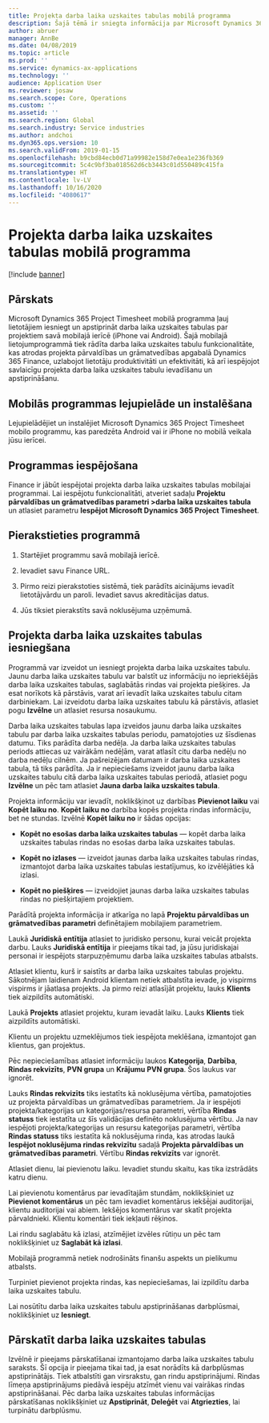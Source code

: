 ```yaml
---
title: Projekta darba laika uzskaites tabulas mobilā programma
description: Šajā tēmā ir sniegta informācija par Microsoft Dynamics 365 Project Timesheet mobilo programmu. Projekta darba laika uzskaites tabulas mobilā programma ļauj lietotājiem iesniegt un apstiprināt darba laika uzskaites tabulas par projektiem savā mobilajā ierīcē.
author: abruer
manager: AnnBe
ms.date: 04/08/2019
ms.topic: article
ms.prod: ''
ms.service: dynamics-ax-applications
ms.technology: ''
audience: Application User
ms.reviewer: josaw
ms.search.scope: Core, Operations
ms.custom: ''
ms.assetid: ''
ms.search.region: Global
ms.search.industry: Service industries
ms.author: andchoi
ms.dyn365.ops.version: 10
ms.search.validFrom: 2019-01-15
ms.openlocfilehash: b9cbd84ecb0d71a99982e158d7e0ea1e236fb369
ms.sourcegitcommit: 5c4c9bf3ba018562d6cb3443c01d550489c415fa
ms.translationtype: HT
ms.contentlocale: lv-LV
ms.lasthandoff: 10/16/2020
ms.locfileid: "4080617"
---
```

# <a name="project-timesheet-mobile-application"></a>Projekta darba laika uzskaites tabulas mobilā programma

[!include [banner](../includes/banner.md)]

## <a name="overview"></a>Pārskats

Microsoft Dynamics 365 Project Timesheet mobilā programma ļauj lietotājiem iesniegt un apstiprināt darba laika uzskaites tabulas par projektiem savā mobilajā ierīcē (iPhone vai Android). Šajā mobilajā lietojumprogrammā tiek rādīta darba laika uzskaites tabulu funkcionalitāte, kas atrodas projekta pārvaldības un grāmatvedības apgabalā Dynamics 365 Finance, uzlabojot lietotāju produktivitāti un efektivitāti, kā arī iespējojot savlaicīgu projekta darba laika uzskaites tabulu ievadīšanu un apstiprināšanu.

## <a name="download-and-install-the-mobile-app"></a>Mobilās programmas lejupielāde un instalēšana

Lejupielādējiet un instalējiet Microsoft Dynamics 365 Project Timesheet mobilo programmu, kas paredzēta Android vai ir iPhone no mobilā veikala jūsu ierīcei.

## <a name="enable-the-app"></a>Programmas iespējošana 

Finance ir jābūt iespējotai projekta darba laika uzskaites tabulas mobilajai programmai. Lai iespējotu funkcionalitāti, atveriet sadaļu **Projektu pārvaldības un grāmatvedības parametri \>darba laika uzskaites tabula** un atlasiet parametru **Iespējot Microsoft Dynamics 365 Project Timesheet**.

## <a name="sign-in-to-the-app"></a>Pierakstieties programmā

1.  Startējiet programmu savā mobilajā ierīcē.

2.  Ievadiet savu Finance URL.

3.  Pirmo reizi pierakstoties sistēmā, tiek parādīts aicinājums ievadīt lietotājvārdu un paroli. Ievadiet savus akreditācijas datus.

4.  Jūs tiksiet pierakstīts savā noklusējuma uzņēmumā.

## <a name="submit-a-project-timesheet"></a>Projekta darba laika uzskaites tabulas iesniegšana

Programmā var izveidot un iesniegt projekta darba laika uzskaites tabulu. Jaunu darba laika uzskaites tabulu var balstīt uz informāciju no iepriekšējās darba laika uzskaites tabulas, saglabātās rindas vai projekta piešķires. Ja esat norīkots kā pārstāvis, varat arī ievadīt laika uzskaites tabulu citam darbiniekam. Lai izveidotu darba laika uzskaites tabulu kā pārstāvis, atlasiet pogu **Izvēlne** un atlasiet resursa nosaukumu.

Darba laika uzskaites tabulas lapa izveidos jaunu darba laika uzskaites tabulu par darba laika uzskaites tabulas periodu, pamatojoties uz šīsdienas datumu. Tiks parādīta darba nedēļa. Ja darba laika uzskaites tabulas periods attiecas uz vairākām nedēļām, varat atlasīt citu darba nedēļu no darba nedēļu cilnēm.
Ja pašreizējam datumam ir darba laika uzskaites tabula, tā tiks parādīta. Ja ir nepieciešams izveidot jaunu darba laika uzskaites tabulu citā darba laika uzskaites tabulas periodā, atlasiet pogu **Izvēlne** un pēc tam atlasiet **Jauna darba laika uzskaites tabula**.

Projekta informāciju var ievadīt, noklikšķinot uz darbības **Pievienot laiku** vai **Kopēt laiku no**. **Kopēt laiku no** darbība kopēs projekta rindas informāciju, bet ne stundas. Izvēlnē **Kopēt laiku no** ir šādas opcijas:

- **Kopēt no esošas darba laika uzskaites tabulas** — kopēt darba laika uzskaites tabulas rindas no esošas darba laika uzskaites tabulas.

- **Kopēt no izlases** — izveidot jaunas darba laika uzskaites tabulas rindas, izmantojot darba laika uzskaites tabulas iestatījumus, ko izvēlējāties kā izlasi.

- **Kopēt no piešķires** — izveidojiet jaunas darba laika uzskaites tabulas rindas no piešķirtajiem projektiem.

Parādītā projekta informācija ir atkarīga no lapā **Projektu pārvaldības un grāmatvedības parametri** definētajiem mobilajiem parametriem.

Laukā **Juridiskā entītija** atlasiet to juridisko personu, kurai veicāt projekta darbu. Lauks **Juridiskā entītija** ir pieejams tikai tad, ja jūsu juridiskajai personai ir iespējots starpuzņēmumu darba laika uzskaites tabulas atbalsts.

Atlasiet klientu, kurš ir saistīts ar darba laika uzskaites tabulas projektu. Sākotnējam laidienam Android klientam netiek atbalstīta ievade, jo vispirms vispirms ir jāatlasa projekts. Ja pirmo reizi atlasījāt projektu, lauks **Klients** tiek aizpildīts automātiski.

Laukā **Projekts** atlasiet projektu, kuram ievadāt laiku. Lauks **Klients** tiek aizpildīts automātiski.

Klientu un projektu uzmeklējumos tiek iespējota meklēšana, izmantojot gan klientus, gan projektus.

Pēc nepieciešamības atlasiet informāciju laukos **Kategorija**, **Darbība**, **Rindas rekvizīts**, **PVN grupa** un **Krājumu PVN grupa**. Šos laukus var ignorēt.

Lauks **Rindas rekvizīts** tiks iestatīts kā noklusējuma vērtība, pamatojoties uz projekta pārvaldības un grāmatvedības parametriem. Ja ir iespējoti projekta/kategorijas un kategorijas/resursa parametri, vērtība **Rindas statuss** tiek iestatīta uz šīs validācijas definēto noklusējuma vērtību. Ja nav iespējoti projekta/kategorijas un resursu kategorijas parametri, vērtība **Rindas statuss** tiks iestatīta kā noklusējuma rinda, kas atrodas laukā **Iespējot noklusējuma rindas rekvizītu** sadaļā **Projekta pārvaldības un grāmatvedības parametri**. Vērtību **Rindas rekvizīts** var ignorēt.

Atlasiet dienu, lai pievienotu laiku. Ievadiet stundu skaitu, kas tika izstrādāts katru dienu.

Lai pievienotu komentārus par ievadītajām stundām, noklikšķiniet uz **Pievienot komentārus** un pēc tam ievadiet komentārus iekšējai auditorijai, klientu auditorijai vai abiem.
Iekšējos komentārus var skatīt projekta pārvaldnieki. Klientu komentāri tiek iekļauti rēķinos.

Lai rindu saglabātu kā izlasi, atzīmējiet izvēles rūtiņu un pēc tam noklikšķiniet uz **Saglabāt kā izlasi**.

Mobilajā programmā netiek nodrošināts finanšu aspekts un pielikumu atbalsts.

Turpiniet pievienot projekta rindas, kas nepieciešamas, lai izpildītu darba laika uzskaites tabulu.

Lai nosūtītu darba laika uzskaites tabulu apstiprināšanas darbplūsmai, noklikšķiniet uz **Iesniegt**.

## <a name="review-timesheets"></a>Pārskatīt darba laika uzskaites tabulas

Izvēlnē ir pieejams pārskatīšanai izmantojamo darba laika uzskaites tabulu saraksts. Šī opcija ir pieejama tikai tad, ja esat norādīts kā darbplūsmas apstiprinātājs. Tiek atbalstīti gan virsrakstu, gan rindu apstiprinājumi. Rindas līmeņa apstiprinājums piedāvā iespēju atzīmēt vienu vai vairākas rindas apstiprināšanai. Pēc darba laika uzskaites tabulas informācijas pārskatīšanas noklikšķiniet uz **Apstiprināt**, **Deleģēt** vai **Atgriezties**, lai turpinātu darbplūsmu.
